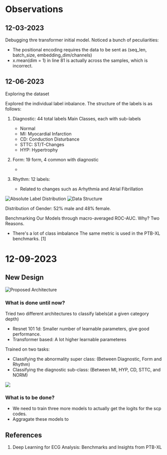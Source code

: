 # Observations
## 12-03-2023

Debugging thre transformer initial model. Noticed a bunch of peculiarities: 

 - The positional encoding requires the data to be sent as (seq_len, batch_size, embedding_dim/channels)
 - x.mean(dim = 1) in line 81 is actually across the samples, which is incorrect. 

 ## 12-06-2023

 Exploring the dataset
 
 Explored the individual label inbalance. The structure of the labels is as follows:

1. Diagnostic: 44 total labels
    Main Classes, each with sub-labels
    - Normal
    - MI: Myocardial Infarction
    - CD: Conduction Disturbance
    - STTC: ST/T-Changes
    - HYP: Hypertrophy

2. Form: 19 form, 4 common with diagnostic

    - 

3. Rhythm: 12 labels:

    - Related to changes such as Arhythmia and Atrial Fibrillation

![Absolute Label Distribution](./LabelDistribution.png)
![Data Structure](./DataStructure.png)

Distribution of Gender: 52% male and 48% female.

Benchmarking Our Models through macro-averaged ROC-AUC. Why? Two Reasons.

- There's a lot of class imbalance The same metric is used in the PTB-XL benchmarks. [1]


# 12-09-2023

## New Design

![Proposed Architecture](./ModelDesign.svg)

### What is done until now?

Tried two different architectures to classify labels(at a given category depth)
 
 - Resnet 101 1d: Smaller number of learnable parameters, give good performance.
 - Transformer based: A lot higher learnable parameteres

Trained on two tasks: 

- Classifying the abnormality super class: (Between Diagnostic, Form and Rhythm)
- Classifying the diagnostic sub-class: (Between MI, HYP, CD, STTC, and NORM)

![](./Status.png)

### What is to be done?

- We need to train three more models to actually get the logits for the scp codes.
- Aggragate these models to 





## References

1. Deep Learning for ECG Analysis: Benchmarks
and Insights from PTB-XL